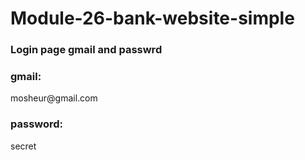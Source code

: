 # Module-26-bank-website-simple
<h3> Login page gmail and passwrd </h3>
<h3>gmail: </h3> mosheur@gmail.com 
<h3>password: </h3> secret
